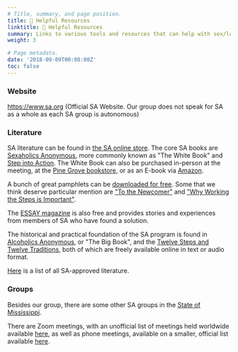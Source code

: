 ```yaml
---
# Title, summary, and page position.
title: 📖 Helpful Resources
linktitle: 📖 Helpful Resources
summary: Links to various tools and resources that can help with sex/lust/porn addiction
weight: 3

# Page metadata.
date: '2018-09-09T00:00:00Z'
toc: false
---
```

### Website
https://www.sa.org (Official SA Website. Our group does not speak for SA as a whole as each SA group is autonomous)  

### Literature
SA literature can be found in [the SA online store](https://www.sexaholics.org/store/index.php?cPath=28). The core SA books are [Sexaholics Anonymous](https://www.sexaholics.org/store/product_info.php?cPath=25&products_id=32), more commonly known as "The White Book" and [Step into Action](https://www.sexaholics.org/store/product_info.php?cPath=25&products_id=78). The White Book can also be purchased in-person at the meeting, at the [Pine Grove bookstore](https://www.pinegrovetreatment.com/addiction-literature-book-store/), or as an E-book via [Amazon](https://www.amazon.com/dp/B08BWSLCDC).

A bunch of great pamphlets can be [downloaded for free](https://www.sa.org/literature/pamphlets/). Some that we think deserve particular mention are ["To the Newcomer"](https://www.sa.org/w/wp-content/uploads/newcomer.pdf) and ["Why Working the Steps is Important"](https://www.sa.org/w/wp-content/uploads/WhyWorkingTheStepsPamphlet.pdf).

The [ESSAY magazine](https://www.sa.org/essay/) is also free and provides stories and experiences from members of SA who have found a solution. 

The historical and practical foundation of the SA program is found in [Alcoholics Anonymous](https://www.aa.org/the-big-book), or "The Big Book", and the [Twelve Steps and Twelve Traditions](https://www.aa.org/twelve-steps-twelve-traditions), both of which are freely available online in text or audio format. 

[Here](https://www.sa.org/w/wp-content/uploads/approvedlit.pdf) is a list of all SA-approved literature.

### Groups
Besides our group, there are some other SA groups in the [State of Mississippi](https://www.sa.org/f2f/United-States-of-America/Mississippi/).

There are Zoom meetings, with an unofficial list of meetings held worldwide available [here](https://nextmeeting.org/275EE30A-220F-4FF2-A950-0ED2B5E4C257.html), as well as phone meetings, available on a smaller, official list available [here](https://www.sa.org/meetings_phone/).
